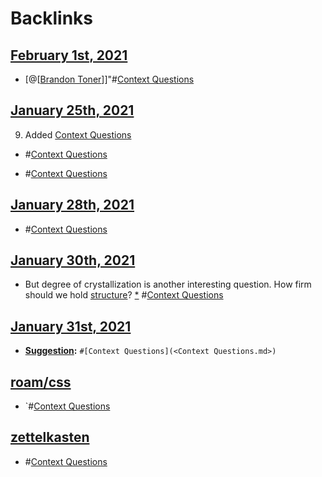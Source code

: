 
# Backlinks
## [February 1st, 2021](<February 1st, 2021.md>)
- [@[[Brandon Toner](<@[[Brandon Toner.md>)]]"#[Context Questions](<Context Questions.md>)

## [January 25th, 2021](<January 25th, 2021.md>)
9. Added [Context Questions](<Context Questions.md>)

- #[Context Questions](<Context Questions.md>)

- #[Context Questions](<Context Questions.md>)

## [January 28th, 2021](<January 28th, 2021.md>)
- #[Context Questions](<Context Questions.md>)

## [January 30th, 2021](<January 30th, 2021.md>)
- But degree of crystallization is another interesting question. How firm should we hold [structure](<structure.md>)? [*](((h4WlwD7N4))) #[Context Questions](<Context Questions.md>)

## [January 31st, 2021](<January 31st, 2021.md>)
- **[Suggestion](<Suggestion.md>):** `#[Context Questions](<Context Questions.md>)`

## [roam/css](<roam/css.md>)
- `#[Context Questions](<Context Questions.md>)

## [zettelkasten](<zettelkasten.md>)
- #[Context Questions](<Context Questions.md>)

